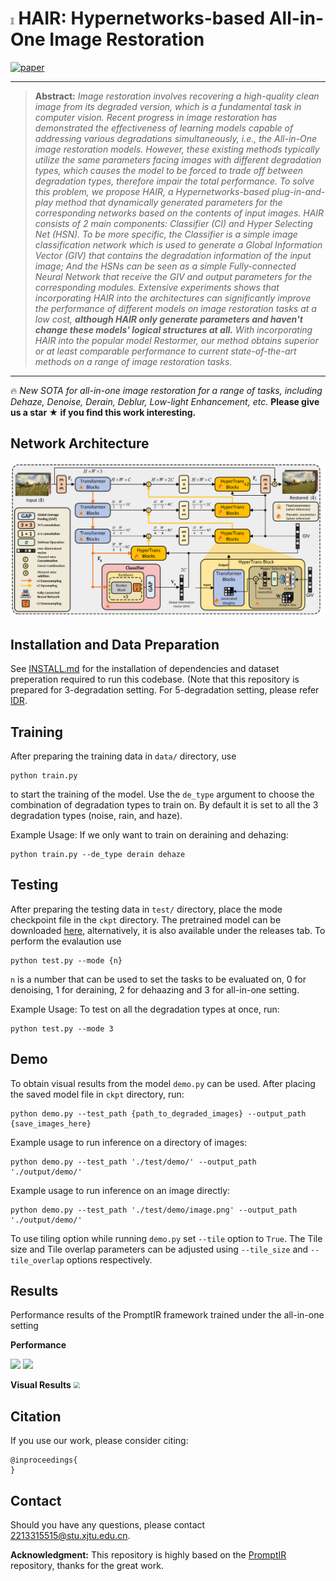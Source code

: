 # <img src = "pngs/barber.png" style="zoom:10%;" > HAIR: Hypernetworks-based All-in-One Image Restoration

[![paper](https://img.shields.io/badge/arXiv-Paper-<COLOR>.svg)](https://arxiv.org/abs/2306.13090)


<hr />

> **Abstract:** *Image restoration involves recovering a high-quality clean image from its degraded version, which is a fundamental task in computer vision. Recent progress in image restoration has demonstrated the effectiveness of learning models capable of addressing various degradations simultaneously, i.e., the All-in-One image restoration models. However, these existing methods typically utilize the same parameters facing images with different degradation types, which causes the model to be forced to trade off between degradation types, therefore impair the total performance. To solve this problem, we propose HAIR, a Hypernetworks-based plug-in-and-play method that dynamically generated parameters for the corresponding networks based on the contents of input images. HAIR consists of 2 main components: Classifier (Cl) and Hyper Selecting Net (HSN). To be more specific, the Classifier is a simple image classification network which is used to generate a Global Information Vector (GIV) that contains the degradation information of the input image; And the HSNs can be seen as a simple Fully-connected Neural Network that receive the GIV and output parameters for the corresponding modules. Extensive experiments shows that incorporating HAIR into the architectures can significantly improve the performance of different models on image restoration tasks at a low cost, **although HAIR only generate parameters and haven't change these models' logical structures at all.** With incorporating HAIR into the popular model Restormer, our method obtains superior or at least comparable performance to current state-of-the-art methods on a range of image restoration tasks.* 
<hr />

🔥 *New SOTA for all-in-one image restoration for a range of tasks, including Dehaze, Denoise, Derain, Deblur, Low-light Enhancement, etc.*
**Please give us a star ★ if you find this work interesting.**

## Network Architecture

<img src = "pngs/arch.png"> 

## Installation and Data Preparation

See [INSTALL.md](INSTALL.md) for the installation of dependencies and dataset preperation required to run this codebase. (Note that this repository is prepared for 3-degradation setting. For 5-degradation setting, please refer [IDR](https://github.com/JingHao99/IDR-Ingredients-oriented-Degradation-Reformulation).

## Training

After preparing the training data in ```data/``` directory, use 
```
python train.py
```
to start the training of the model. Use the ```de_type``` argument to choose the combination of degradation types to train on. By default it is set to all the 3 degradation types (noise, rain, and haze).

Example Usage: If we only want to train on deraining and dehazing:
```
python train.py --de_type derain dehaze
```

## Testing

After preparing the testing data in ```test/``` directory, place the mode checkpoint file in the ```ckpt``` directory. The pretrained model can be downloaded [here](https://drive.google.com/file/d/1Zr0gy8MPFI6q0rytGXuqyqLKrk8bBeQg/view?usp=sharing), alternatively, it is also available under the releases tab. To perform the evalaution use
```
python test.py --mode {n}
```
```n``` is a number that can be used to set the tasks to be evaluated on, 0 for denoising, 1 for deraining, 2 for dehaazing and 3 for all-in-one setting.

Example Usage: To test on all the degradation types at once, run:

```
python test.py --mode 3
```

## Demo
To obtain visual results from the model ```demo.py``` can be used. After placing the saved model file in ```ckpt``` directory, run:
```
python demo.py --test_path {path_to_degraded_images} --output_path {save_images_here}
```
Example usage to run inference on a directory of images:
```
python demo.py --test_path './test/demo/' --output_path './output/demo/'
```
Example usage to run inference on an image directly:
```
python demo.py --test_path './test/demo/image.png' --output_path './output/demo/'
```
To use tiling option while running ```demo.py``` set ```--tile``` option to ```True```. The Tile size and Tile overlap parameters can be adjusted using ```--tile_size``` and ```--tile_overlap``` options respectively.




## Results
Performance results of the PromptIR framework trained under the all-in-one setting

**Performance**

<img src = "pngs/hair3d-results.png"> 

<img src = "pngs/hair5d-results.png"> 

**Visual Results**
<img src = "pngs/hairvisual.png" style="zoom: 67%;" > 

## Citation

If you use our work, please consider citing:

    @inproceedings{
    }

## Contact

Should you have any questions, please contact 2213315515@stu.xjtu.edu.cn.

**Acknowledgment:** This repository is highly based on the [PromptIR](https://github.com/va1shn9v/PromptIR) repository, thanks for the great work. 

